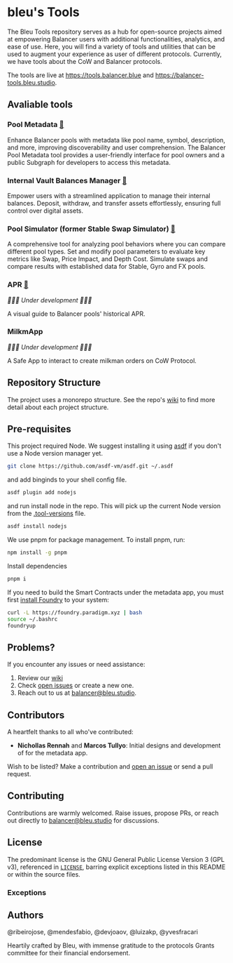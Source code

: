 # bleu's Tools

The Bleu Tools repository serves as a hub for open-source projects aimed at empowering Balancer users with additional functionalities, analytics, and ease of use. Here, you will find a variety of tools and utilities that can be used to augment your experience as user of different protocols. Currently, we have tools about the CoW and Balancer protocols.

The tools are live at https://tools.balancer.blue and https://balancer-tools.bleu.studio.

## Avaliable tools

### Pool Metadata [🔗](https://tools.balancer.blue/metadata)

Enhance Balancer pools with metadata like pool name, symbol, description, and more, improving discoverability and user comprehension. The Balancer Pool Metadata tool provides a user-friendly interface for pool owners and a public Subgraph for developers to access this metadata.

### Internal Vault Balances Manager [🔗](https://tools.balancer.blue/internalbalances)

Empower users with a streamlined application to manage their internal balances. Deposit, withdraw, and transfer assets effortlessly, ensuring full control over digital assets.

### Pool Simulator (former Stable Swap Simulator) [🔗](https://tools.balancer.blue/poolsimulator)

A comprehensive tool for analyzing pool behaviors where you can compare different pool types. Set and modify pool parameters to evaluate key metrics like Swap, Price Impact, and Depth Cost. Simulate swaps and compare results with established data for Stable, Gyro and FX pools.

### APR [🔗](https://tools.balancer.blue/apr)

_👷👷👷 Under development 👷👷👷_

A visual guide to Balancer pools' historical APR.

### MilkmApp

_👷👷👷 Under development 👷👷👷_

A Safe App to interact to create milkman orders on CoW Protocol.

## Repository Structure

The project uses a monorepo structure. See the repo's [wiki](https://github.com/bleu-studio/bleu-tools/wiki) to find more detail about each project structure.

## Pre-requisites

This project required Node. We suggest installing it using [asdf](https://asdf-vm.com/) if you don't use a Node version manager yet.

```bash
git clone https://github.com/asdf-vm/asdf.git ~/.asdf
```

and add binginds to your shell config file.

```bash
asdf plugin add nodejs
```

and run install node in the repo. This will pick up the current Node version from the [.tool-versions](/.tool-version) file.

```bash
asdf install nodejs
```

We use pnpm for package management. To install pnpm, run:

```bash
npm install -g pnpm
```

Install dependencies

```bash
pnpm i
```

If you need to build the Smart Contracts under the metadata app, you must first [install Foundry](https://book.getfoundry.sh/getting-started/installation) to your system:

```bash
curl -L https://foundry.paradigm.xyz | bash
source ~/.bashrc
foundryup
```

## Problems?

If you encounter any issues or need assistance:

1. Review our [wiki](https://github.com/bleu-studio/bleu-tools/wiki)
2. Check [open issues](https://github.com/bleu-studio/bleu-tools/issues) or create a new one.
3. Reach out to us at [balancer@bleu.studio](mailto:balancer@bleu.studio).

## Contributors

A heartfelt thanks to all who've contributed:

- **Nichollas Rennah** and **Marcos Tullyo**: Initial designs and development of for the metadata app.

Wish to be listed? Make a contribution and [open an issue](https://github.com/bleu-studio/bleu-tools/issues/new) or send a pull request.

## Contributing

Contributions are warmly welcomed. Raise issues, propose PRs, or reach out directly to balancer@bleu.studio for discussions.

## License

The predominant license is the GNU General Public License Version 3 (GPL v3), referenced in [`LICENSE`](./LICENSE), barring explicit exceptions listed in this README or within the source files.

### Exceptions

<!-- TODO: Remember to identify and include the MIT licensed projects integrated into this repository. Note: Only projects where source code has been directly adopted require attribution. Look for MIT licensed projects that we copied to here and must be mentioned. This includes licenses from the math packages and Balancer/Gyro/FX, but excludes dependencies' own licenses unless we copied their source code. MIT licenses require to show attribution.-->

## Authors

@ribeirojose, @mendesfabio, @devjoaov, @luizakp, @yvesfracari

Heartily crafted by Bleu, with immense gratitude to the protocols Grants committee for their financial endorsement.
